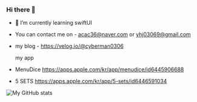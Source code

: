 ### Hi there 👋
- 🌱 I’m currently learning swiftUI

- You can contact me on - acac36@naver.com or yhj03069@gmail.com
- my blog - https://velog.io/@cyberman0306



  my app
  
- MenuDice https://apps.apple.com/kr/app/menudice/id6445906688
- 5 SETS https://apps.apple.com/kr/app/5-sets/id6446591034


![My GitHub stats](https://github-readme-stats.vercel.app/api?username=cyberman0306&show_icons=true&theme=radical)

<!--
[![Solved.ac Profile](http://mazassumnida.wtf/api/v2/generate_badge?boj=acac36)](https://solved.ac/acac36/)
-->
<!--
**cyberman0306/cyberman0306** is a ✨ _special_ ✨ repository because its `README.md` (this file) appears on your GitHub profile.

Here are some ideas to get you started:

- 🔭 I’m currently working on ...
- 🌱 I’m currently learning ...
- 👯 I’m looking to collaborate on ...
- 🤔 I’m looking for help with ...
- 💬 Ask me about ...
- 📫 How to reach me: ... 
- 😄 Pronouns: ...
- ⚡ Fun fact: ...
-->
